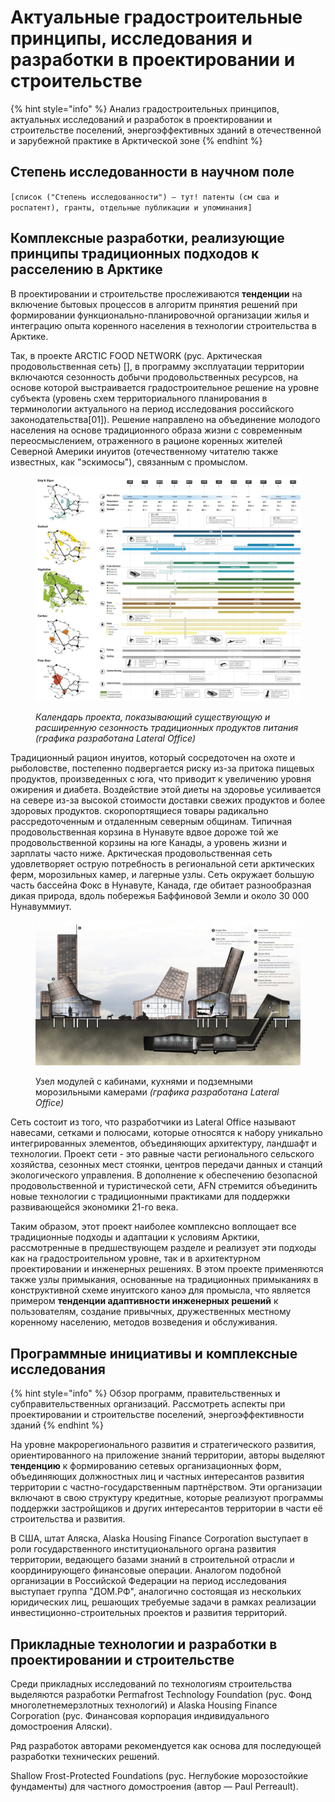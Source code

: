 # Актуальные градостроительные принципы, исследования и разработки в проектировании и строительстве

{% hint style="info" %}
Анализ градостроительных принципов, актуальных исследований и разработок в проектировании и строительстве поселений, энергоэффективных зданий в отечественной и зарубежной практике в Арктической зоне
{% endhint %}

## Степень исследованности в научном поле

`[список ("Степень исследованности") — тут! патенты (см сша и роспатент), гранты, отдельные публикации и упоминания]`

## Комплексные разработки, реализующие принципы традиционных подходов к расселению в Арктике

В проектировании и строительстве прослеживаются **тенденции** на включение бытовых процессов в алгоритм принятия решений при формировании функционально-планировочной организации жилья и интеграцию опыта коренного населения в технологии строительства в Арктике.

Так, в проекте ARCTIC FOOD NETWORK (рус. Арктическая продовольственная сеть) [\[\]](../ref/bibliography\_extended/sci\_intAFNLateralOffice.md), в программу эксплуатации территории включаются сезонность добычи продовольственных ресурсов, на основе которой выстраивается градостроительное решение на уровне субъекта (уровень схем территориального планирования в терминологии актуального на период исследования российского законодательства\[01]). Решение направлено на объединение молодого населения на основе традиционного образа жизни с современным переосмыслением, отраженного в рационе коренных жителей Северной Америки инуитов (отечественному читателю также известных, как "эскимосы"), связанным с промыслом.

<figure><img src="../.gitbook/assets/image (1).png" alt=""><figcaption><p><em>Календарь проекта, показывающий существующую и расширенную сезонность традиционных продуктов питания (графика разработана Lateral Office)</em></p></figcaption></figure>

Традиционный рацион инуитов, который сосредоточен на охоте и рыболовстве, постепенно подвергается риску из-за притока пищевых продуктов, произведенных с юга, что приводит к увеличению уровня ожирения и диабета. Воздействие этой диеты на здоровье усиливается на севере из-за высокой стоимости доставки свежих продуктов и более здоровых продуктов. скоропортящиеся товары радикально рассредоточенным и отдаленным северным общинам. Типичная продовольственная корзина в Нунавуте вдвое дороже той же продовольственной корзины на юге Канады, а уровень жизни и зарплаты часто ниже. Арктическая продовольственная сеть удовлетворяет острую потребность в региональной сети арктических ферм, морозильных камер, и лагерные узлы. Сеть окружает большую часть бассейна Фокс в Нунавуте, Канада, где обитает разнообразная дикая природа, вдоль побережья Баффиновой Земли и около 30 000 Нунавуммиут.

<figure><img src="../.gitbook/assets/image.png" alt=""><figcaption><p>Узел модулей  с кабинами, кухнями и подземными морозильными камерами <em>(графика разработана Lateral Office)</em></p></figcaption></figure>

Сеть состоит из того, что разработчики из Lateral Office называют навесами, сетками и полюсами, которые относятся к набору уникально интегрированных элементов, объединяющих архитектуру, ландшафт и технологии. Проект сети - это равные части регионального сельского хозяйства, сезонных мест стоянки, центров передачи данных и станций экологического управления. В дополнение к обеспечению безопасной продовольственной и туристической сети, AFN стремится объединить новые технологии с традиционными практиками для поддержки развивающейся экономики 21-го века.

Таким образом, этот проект наиболее комплексно воплощает все традиционные подходы и адаптации к условиям Арктики, рассмотренные в предшествующем разделе и реализует эти подходы как на градостроительном уровне, так и в архитектурном проектировании и инженерных решениях. В этом проекте применяются также узлы примыкания, основанные на традиционных примыканиях в конструктивной схеме инуитского каноэ для промысла, что является примером **тенденции адаптивности инженерных решений** к пользователям, создание привычных, дружественных местному коренному населению, методов возведения и обслуживания.

## Программные инициативы и комплексные исследования

{% hint style="info" %}
Обзор программ, правительственных и субправительственных организаций. Рассмотреть аспекты при проектировании и строительстве поселений, энергоэффективности зданий
{% endhint %}

На уровне макрорегионального развития и стратегического развития, ориентированного на приложение знаний территории, авторы выделяют **тенденцию** к формированию сетевых организационных форм, объединяющих должностных лиц и частных интересантов развития территории с частно-государственным партнёрством. Эти организации включают в свою структуру кредитные, которые реализуют программы поддержки застройщиков и других интересантов территории в части её строительства и развития.

В США, штат Аляска, Alaska Housing Finance Corporation выступает в роли государственного институционального органа развития территории, ведающего базами знаний в строительной отрасли и координирующего финансовые операции. Аналогом подобной организации в Российской Федерации на период исследования выступает группа "ДОМ.РФ", аналогично состоящая из нескольких юридических лиц, решающих требуемые задачи в рамках реализации инвестиционно-строительных проектов и развития территорий.

## Прикладные технологии и разработки в проектировании и строительстве

Среди прикладных исследований по технологиям строительства выделяются разработки Permafrost Technology Foundation (рус. Фонд многолетнемерзлотных технологий) и Alaska Housing Finance Corporation (рус. Финансовая корпорация индивидуального домостроения Аляски).

Ряд разработок авторами рекомендуется как основа для последующей разработки технических решений.

Shallow Frost-Protected Foundations (рус. Неглубокие морозостойкие фундаменты) для частного домостроения (автор — Paul Perreault).

